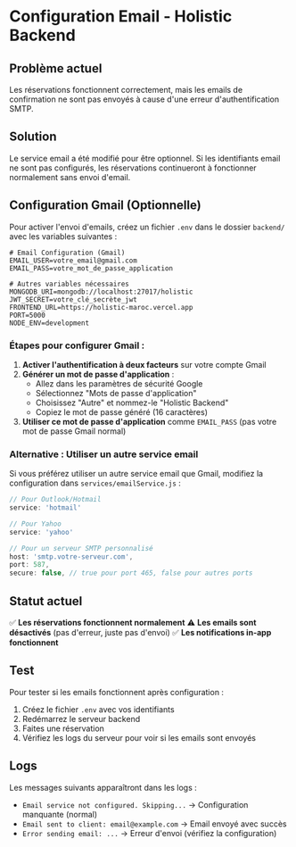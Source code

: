 # Configuration Email - Holistic Backend

## Problème actuel
Les réservations fonctionnent correctement, mais les emails de confirmation ne sont pas envoyés à cause d'une erreur d'authentification SMTP.

## Solution
Le service email a été modifié pour être optionnel. Si les identifiants email ne sont pas configurés, les réservations continueront à fonctionner normalement sans envoi d'email.

## Configuration Gmail (Optionnelle)

Pour activer l'envoi d'emails, créez un fichier `.env` dans le dossier `backend/` avec les variables suivantes :

```env
# Email Configuration (Gmail)
EMAIL_USER=votre_email@gmail.com
EMAIL_PASS=votre_mot_de_passe_application

# Autres variables nécessaires
MONGODB_URI=mongodb://localhost:27017/holistic
JWT_SECRET=votre_clé_secrète_jwt
FRONTEND_URL=https://holistic-maroc.vercel.app
PORT=5000
NODE_ENV=development
```

### Étapes pour configurer Gmail :

1. **Activer l'authentification à deux facteurs** sur votre compte Gmail
2. **Générer un mot de passe d'application** :
   - Allez dans les paramètres de sécurité Google
   - Sélectionnez "Mots de passe d'application"
   - Choisissez "Autre" et nommez-le "Holistic Backend"
   - Copiez le mot de passe généré (16 caractères)
3. **Utiliser ce mot de passe d'application** comme `EMAIL_PASS` (pas votre mot de passe Gmail normal)

### Alternative : Utiliser un autre service email

Si vous préférez utiliser un autre service email que Gmail, modifiez la configuration dans `services/emailService.js` :

```javascript
// Pour Outlook/Hotmail
service: 'hotmail'

// Pour Yahoo
service: 'yahoo'

// Pour un serveur SMTP personnalisé
host: 'smtp.votre-serveur.com',
port: 587,
secure: false, // true pour port 465, false pour autres ports
```

## Statut actuel

✅ **Les réservations fonctionnent normalement**
⚠️ **Les emails sont désactivés** (pas d'erreur, juste pas d'envoi)
✅ **Les notifications in-app fonctionnent**

## Test

Pour tester si les emails fonctionnent après configuration :
1. Créez le fichier `.env` avec vos identifiants
2. Redémarrez le serveur backend
3. Faites une réservation
4. Vérifiez les logs du serveur pour voir si les emails sont envoyés

## Logs

Les messages suivants apparaîtront dans les logs :
- `Email service not configured. Skipping...` → Configuration manquante (normal)
- `Email sent to client: email@example.com` → Email envoyé avec succès
- `Error sending email: ...` → Erreur d'envoi (vérifiez la configuration) 